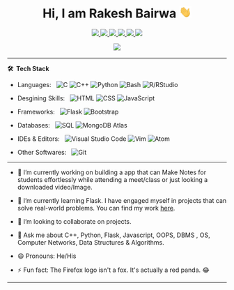 <p align="center"> <h1 align="center"> Hi, I am Rakesh Bairwa <img src="hi.gif" width="28px" alt="waving hand" /> </h1></p>
<p align="center">
<a href="https://www.linkedin.com/in/rakesh-bairwa/"><img src="https://img.shields.io/badge/LinkedIn-0077B5?style=for-the-badge&logo=linkedin&logoColor=white"/> </a>
<a href="https://leetcode.com/alex_212/"><img src="https://img.shields.io/badge/-LeetCode-FFA116?style=for-the-badge&logo=LeetCode&logoColor=black"/> </a>
<a href="https://www.hackerrank.com/alex_212"><img src="https://img.shields.io/badge/-Hackerrank-2EC866?style=for-the-badge&logo=HackerRank&logoColor=white"/> </a>
<a href="https://www.hackerearth.com/@alex_212"><img src="https://img.shields.io/badge/HackerEarth-green?style=for-the-badge&logo=hackerearth&logoColor=white"/> </a>
<a href="https://twitter.com/Rakesh_Bairwa/"><img src="https://img.shields.io/badge/Twitter-1DA1F2?style=for-the-badge&logo=hackerearth&logoColor=white"/> </a>
<a href="mailto:rakeshbairwa2329@gmail.com"><img src="https://img.shields.io/badge/Gmail-D14836?style=for-the-badge&logo=gmail&logoColor=white"/> </a>
</p>

<p align="center"> <img src="https://komarev.com/ghpvc/?username=Rakesh-Bairwa&label=Profile%20Visits&color=blue&style=plastic%22%20alt=%22Rakesh-Bairwa"/> </p>

***

**🛠 &nbsp;Tech Stack**

- Languages: &nbsp;
  ![C](https://img.shields.io/badge/--333333?style=flat&logo=c)
  ![C++](https://img.shields.io/badge/-++-333333?style=flat&logo=c)
  ![Python](https://img.shields.io/badge/-Python-333333?style=flat&logo=python)
  ![Bash](https://img.shields.io/badge/-Bash-333333?style=flat&logo=shell)
  ![R/RStudio](https://img.shields.io/badge/-R/RStudio-333333?style=flat&logo=R)
  
- Desgining Skills: &nbsp;
  ![HTML](https://img.shields.io/badge/-HTML-333333?style=flat&logo=HTML5)
  ![CSS](https://img.shields.io/badge/-CSS-333333?style=flat&logo=CSS3&logoColor=1572B6)
  ![JavaScript](https://img.shields.io/badge/-JavaScript-333333?style=flat&logo=javascript)

- Frameworks: &nbsp;
  ![Flask](https://img.shields.io/badge/-Flask-333333?style=flat&logo=flask&logoColor=007ACC)
  ![Bootstrap](https://img.shields.io/badge/-Bootstrap-333333?style=flat&logo=bootstrap&logoColor=563D7C)

- Databases:  &nbsp;
  ![SQL](https://img.shields.io/badge/-SQL-333333?style=flat&logo=oracle)
  ![MongoDB Atlas](https://img.shields.io/badge/-MongoDB%20Atlas-333333?style=flat&logo=mongodb)

- IDEs & Editors: &nbsp;
  ![Visual Studio Code](https://img.shields.io/badge/-Visual%20Studio%20Code-333333?style=flat&logo=visual-studio-code&logoColor=007ACC)
  ![Vim](https://img.shields.io/badge/-Vim-333333?style=flat&logo=vim)
  ![Atom](https://img.shields.io/badge/-Atom-333333?style=flat&logo=atom)

- Other Softwares:  &nbsp;
  ![Git](https://img.shields.io/badge/-Git-333333?style=flat&logo=git)
***

-  🔭 I’m currently working on building a app that can Make Notes for students effortlessly while attending a meet/class or just looking a downloaded video/Image.

-  🌱 I’m currently learning Flask. I have engaged myself in projects that can solve real-world problems. You can find my work [here](https://github.com/Rakesh-Bairwa?tab=repositories).

-  👯 I’m looking to collaborate on projects.

-  💬 Ask me about C++, Python, Flask, Javascript, OOPS, DBMS , OS, Computer Networks, Data Structures & Algorithms.

-  😄 Pronouns: He/His

-  ⚡ Fun fact: The Firefox logo isn't a fox. It's actually a red panda. 😂

***
